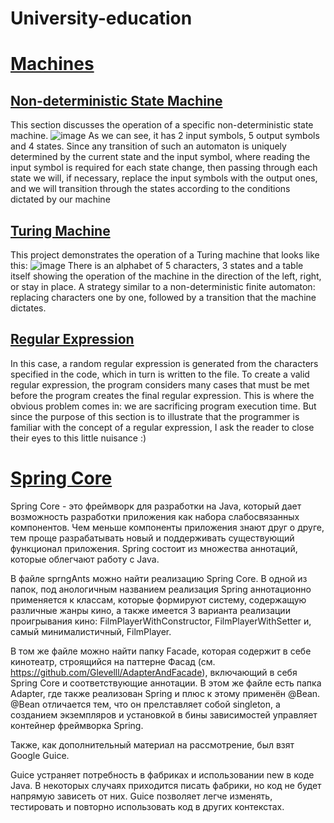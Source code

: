 # University-education

# [Machines](https://github.com/Glevelll/University-education/tree/main/Machines)

## [Non-deterministic State Machine](https://github.com/Glevelll/University-education/tree/main/Machines/Machine)

This section discusses the operation of a specific non-deterministic state machine.
![image](https://user-images.githubusercontent.com/113721736/215865928-63f2a50b-5661-44fb-a447-85c467c338de.png)
As we can see, it has 2 input symbols, 5 output symbols and 4 states. Since any transition of such an automaton is uniquely determined by the current state and the input symbol, where reading the input symbol is required for each state change, then passing through each state we will, if necessary, replace the input symbols with the output ones, and we will transition through the states according to the conditions dictated by our machine


## [Turing Machine](https://github.com/Glevelll/University-education/tree/main/Machines/Turing)

This project demonstrates the operation of a Turing machine that looks like this:
![image](https://user-images.githubusercontent.com/113721736/215868756-600dc010-c97d-4eb2-9c67-c1f73518ae68.png)
There is an alphabet of 5 characters, 3 states and a table itself showing the operation of the machine in the direction of the left, right, or stay in place.
A strategy similar to a non-deterministic finite automaton: replacing characters one by one, followed by a transition that the machine dictates.

## [Regular Expression](https://github.com/Glevelll/University-education/tree/main/Machines/Regular)

In this case, a random regular expression is generated from the characters specified in the code, which in turn is written to the file. To create a valid regular expression, the program considers many cases that must be met before the program creates the final regular expression. This is where the obvious problem comes in: we are sacrificing program execution time. But since the purpose of this section is to illustrate that the programmer is familiar with the concept of a regular expression, I ask the reader to close their eyes to this little nuisance :)



# [Spring Core](https://github.com/Glevelll/University-education/tree/main/SprngAntns)
Spring Core - это фреймворк для разработки на Java, который дает возможность разработки приложения как набора слабосвязанных компонентов. Чем меньше компоненты приложения знают друг о друге, тем проще разрабатывать новый и поддерживать существующий функционал приложения. Spring состоит из множества аннотаций, которые облегчают работу с Java.

В файле sprngAnts можно найти реализацию Spring Core. В одной из папок, под анологичным названием реализация Spring аннотационно применяется к классам, которые формируют систему, содержащую различные жанры кино, а также имеется 3 варианта реализации проигрывания кино: FilmPlayerWithConstructor, FilmPlayerWithSetter и, самый минималистичный, FilmPlayer.

В том же файле можно найти папку Facade, которая содержит в себе кинотеатр, строящийся на паттерне Фасад (см. https://github.com/Glevelll/AdapterAndFacade), включающий в себя Spring Core и соответствующие аннотации. В этом же файле есть папка Adapter, где также реализован Spring и плюс к этому применён @Bean. @Bean отличается тем, что он прелставляет собой singleton, а созданием экземпляров и установкой в бины зависимостей управляет контейнер фреймворка Spring.

Также, как дополнительный материал на рассмотрение, был взят Google Guice.

Guice устраняет потребность в фабриках и использовании new в коде Java. В некоторых случаях приходится писать фабрики, но код не будет напрямую зависеть от них. Guice позволяет легче изменять, тестировать и повторно использовать код в других контекстах.
